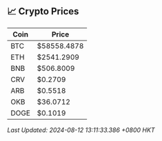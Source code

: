 ## 📈 Crypto Prices

| Coin | Price |
| ---- | ----- |
| BTC | $58558.4878 |
| ETH | $2541.2909 |
| BNB | $506.8009 |
| CRV | $0.2709 |
| ARB | $0.5518 |
| OKB | $36.0712 |
| DOGE | $0.1019 |

_Last Updated: 2024-08-12 13:11:33.386 +0800 HKT_